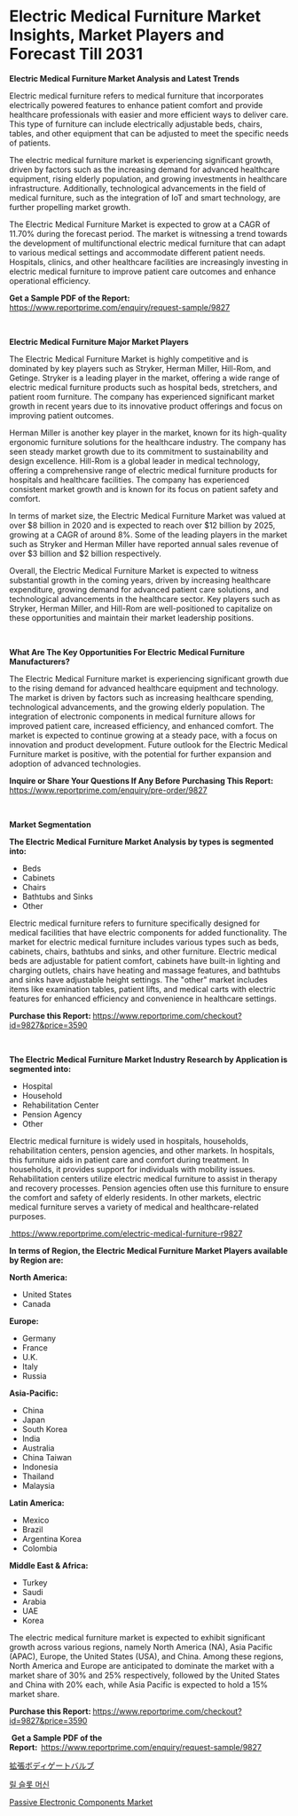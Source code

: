 <p><h1>Electric Medical Furniture Market Insights, Market Players and Forecast Till 2031</h1></p><p><strong>Electric Medical Furniture Market Analysis and Latest Trends</strong></p>
<p><p>Electric medical furniture refers to medical furniture that incorporates electrically powered features to enhance patient comfort and provide healthcare professionals with easier and more efficient ways to deliver care. This type of furniture can include electrically adjustable beds, chairs, tables, and other equipment that can be adjusted to meet the specific needs of patients.</p><p>The electric medical furniture market is experiencing significant growth, driven by factors such as the increasing demand for advanced healthcare equipment, rising elderly population, and growing investments in healthcare infrastructure. Additionally, technological advancements in the field of medical furniture, such as the integration of IoT and smart technology, are further propelling market growth.</p><p>The Electric Medical Furniture Market is expected to grow at a CAGR of 11.70% during the forecast period. The market is witnessing a trend towards the development of multifunctional electric medical furniture that can adapt to various medical settings and accommodate different patient needs. Hospitals, clinics, and other healthcare facilities are increasingly investing in electric medical furniture to improve patient care outcomes and enhance operational efficiency.</p></p>
<p><strong>Get a Sample PDF of the Report:&nbsp;</strong> <a href="https://www.reportprime.com/enquiry/request-sample/9827">https://www.reportprime.com/enquiry/request-sample/9827</a></p>
<p>&nbsp;</p>
<p><strong>Electric Medical Furniture Major Market Players</strong></p>
<p><p>The Electric Medical Furniture Market is highly competitive and is dominated by key players such as Stryker, Herman Miller, Hill-Rom, and Getinge. Stryker is a leading player in the market, offering a wide range of electric medical furniture products such as hospital beds, stretchers, and patient room furniture. The company has experienced significant market growth in recent years due to its innovative product offerings and focus on improving patient outcomes.</p><p>Herman Miller is another key player in the market, known for its high-quality ergonomic furniture solutions for the healthcare industry. The company has seen steady market growth due to its commitment to sustainability and design excellence. Hill-Rom is a global leader in medical technology, offering a comprehensive range of electric medical furniture products for hospitals and healthcare facilities. The company has experienced consistent market growth and is known for its focus on patient safety and comfort.</p><p>In terms of market size, the Electric Medical Furniture Market was valued at over $8 billion in 2020 and is expected to reach over $12 billion by 2025, growing at a CAGR of around 8%. Some of the leading players in the market such as Stryker and Herman Miller have reported annual sales revenue of over $3 billion and $2 billion respectively.</p><p>Overall, the Electric Medical Furniture Market is expected to witness substantial growth in the coming years, driven by increasing healthcare expenditure, growing demand for advanced patient care solutions, and technological advancements in the healthcare sector. Key players such as Stryker, Herman Miller, and Hill-Rom are well-positioned to capitalize on these opportunities and maintain their market leadership positions.</p></p>
<p>&nbsp;</p>
<p><strong>What Are The Key Opportunities For Electric Medical Furniture Manufacturers?</strong></p>
<p><p>The Electric Medical Furniture market is experiencing significant growth due to the rising demand for advanced healthcare equipment and technology. The market is driven by factors such as increasing healthcare spending, technological advancements, and the growing elderly population. The integration of electronic components in medical furniture allows for improved patient care, increased efficiency, and enhanced comfort. The market is expected to continue growing at a steady pace, with a focus on innovation and product development. Future outlook for the Electric Medical Furniture market is positive, with the potential for further expansion and adoption of advanced technologies.</p></p>
<p><strong>Inquire or Share Your Questions If Any Before Purchasing This Report:</strong> <a href="https://www.reportprime.com/enquiry/pre-order/9827">https://www.reportprime.com/enquiry/pre-order/9827</a></p>
<p>&nbsp;</p>
<p><strong>Market Segmentation</strong></p>
<p><strong>The Electric Medical Furniture Market Analysis by types is segmented into:</strong></p>
<p><ul><li>Beds</li><li>Cabinets</li><li>Chairs</li><li>Bathtubs and Sinks</li><li>Other</li></ul></p>
<p><p>Electric medical furniture refers to furniture specifically designed for medical facilities that have electric components for added functionality. The market for electric medical furniture includes various types such as beds, cabinets, chairs, bathtubs and sinks, and other furniture. Electric medical beds are adjustable for patient comfort, cabinets have built-in lighting and charging outlets, chairs have heating and massage features, and bathtubs and sinks have adjustable height settings. The "other" market includes items like examination tables, patient lifts, and medical carts with electric features for enhanced efficiency and convenience in healthcare settings.</p></p>
<p><strong>Purchase this Report:&nbsp;</strong><a href="https://www.reportprime.com/checkout?id=9827&price=3590">https://www.reportprime.com/checkout?id=9827&price=3590</a></p>
<p>&nbsp;</p>
<p><strong>The Electric Medical Furniture Market Industry Research by Application is segmented into:</strong></p>
<p><ul><li>Hospital</li><li>Household</li><li>Rehabilitation Center</li><li>Pension Agency</li><li>Other</li></ul></p>
<p><p>Electric medical furniture is widely used in hospitals, households, rehabilitation centers, pension agencies, and other markets. In hospitals, this furniture aids in patient care and comfort during treatment. In households, it provides support for individuals with mobility issues. Rehabilitation centers utilize electric medical furniture to assist in therapy and recovery processes. Pension agencies often use this furniture to ensure the comfort and safety of elderly residents. In other markets, electric medical furniture serves a variety of medical and healthcare-related purposes.</p></p>
<p><a href="https://www.reportprime.com/electric-medical-furniture-r9827">&nbsp;https://www.reportprime.com/electric-medical-furniture-r9827</a></p>
<p><strong>In terms of Region, the Electric Medical Furniture Market Players available by Region are:</strong></p>
<p>
    <p> <strong> North America: </strong>
        <ul>
            <li>United States</li>
            <li>Canada</li>
        </ul>
        </p> 
    <p> <strong> Europe: </strong>
        <ul>
            <li>Germany</li>
            <li>France</li>
            <li>U.K.</li>
            <li>Italy</li>
            <li>Russia</li>
        </ul>
        </p> 
    <p> <strong> Asia-Pacific: </strong>
        <ul>
            <li>China</li>
            <li>Japan</li>
            <li>South Korea</li>
            <li>India</li>
            <li>Australia</li>
            <li>China Taiwan</li>
            <li>Indonesia</li>
            <li>Thailand</li>
            <li>Malaysia</li>
        </ul>
        </p> 
    <p> <strong> Latin America: </strong>
        <ul>
            <li>Mexico</li>
            <li>Brazil</li>
            <li>Argentina Korea</li>
            <li>Colombia</li>
        </ul>
        </p> 
    <p> <strong> Middle East & Africa: </strong>
        <ul>
            <li>Turkey</li>
            <li>Saudi</li>
            <li>Arabia</li>
            <li>UAE</li>
            <li>Korea</li>
        </ul>
    </p>
    </p>
<p><p>The electric medical furniture market is expected to exhibit significant growth across various regions, namely North America (NA), Asia Pacific (APAC), Europe, the United States (USA), and China. Among these regions, North America and Europe are anticipated to dominate the market with a market share of 30% and 25% respectively, followed by the United States and China with 20% each, while Asia Pacific is expected to hold a 15% market share.</p></p>
<p><strong>Purchase this Report: </strong><a href="https://www.reportprime.com/checkout?id=9827&price=3590">https://www.reportprime.com/checkout?id=9827&price=3590</a></p>
<p>&nbsp;<strong>Get a Sample PDF of the Report:&nbsp;&nbsp;</strong><a href="https://www.reportprime.com/enquiry/request-sample/9827">https://www.reportprime.com/enquiry/request-sample/9827</a></p>
<p><strong></strong></p>
<p><p><a href="https://medium.com/@amandasantosxavier51/2024%E5%B9%B4%E3%81%8B%E3%82%892031%E5%B9%B4%E3%81%BE%E3%81%A7%E3%81%AE%E6%9C%9F%E9%96%93%E3%81%AB%E4%BA%88%E6%B8%AC%E3%81%95%E3%82%8C%E3%82%8B-%E5%BB%B6%E9%95%B7%E4%BD%93%E3%82%B2%E3%83%BC%E3%83%88%E3%83%90%E3%83%AB%E3%83%96%E5%B8%82%E5%A0%B4%E3%81%AE%E3%83%88%E3%83%AC%E3%83%B3%E3%83%89%E3%81%A8%E5%B8%82%E5%A0%B4%E5%88%86%E6%9E%90-f8975cbeb16f">拡張ボディゲートバルブ</a></p><p><a href="https://github.com/sougarounis/Market-Research-Report-List-3/blob/main/166027021548.md">릴 슬롯 머신</a></p><p><a href="https://cautious-neon-760.notion.site/Decoding-Passive-Electronic-Components-Market-Metrics-Market-Share-Trends-and-Growth-Patterns-80dffee90ce6478cbf95514d3a28a0be">Passive Electronic Components Market</a></p></p>